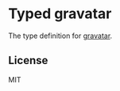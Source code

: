 # Typed gravatar

The type definition for [gravatar](https://github.com/emerleite/node-gravatar).

## License

MIT
